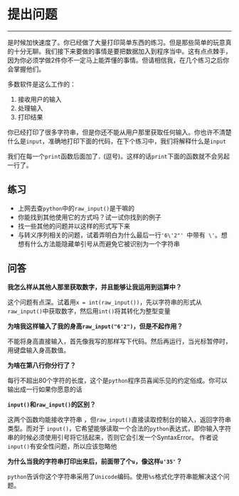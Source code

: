 # 提出问题 #

----------

是时候加快速度了。你已经做了大量打印简单东西的练习。但是那些简单的玩意真的十分无聊。我们接下来要做的事情是要把数据加入到程序当中。这有点点棘手，因为你必须学做2件你不一定马上能弄懂的事情。但请相信我，在几个练习之后你会掌握他们。

多数软件是这么工作的：
1. 接收用户的输入
2. 处理输入
3. 打印结果

你已经打印了很多字符串，但是你还不能从用户那里获取任何输入。你也许不清楚什么是`input`，准确地打印下面的代码，在下个练习中，我们将解释什么是`input`

我们在每一个`print`函数后面加了`，`(逗号)。这样的话`print`下面的函数就不会另起一行了。

## 练习 ##
- 上网去查`python`中的`raw_input()`是干嘛的
- 你能找到其他使用它的方式吗？试一试你找到的例子
- 找一些其他的问题并以这样的形式写下来
- 与转义序列相关的问题，试着弄明白为什么最后一行`'6\'2"' `中带有` \'`。想想有什么方法能隐藏单引号从而避免它被识别为一个字符串

## 问答 ##
**我怎么样从其他人那里获取数字，并且能够让我运用到运算中？**

这个问题有点深。试着用`x = int(raw_input())`，先以字符串的形式从`raw_input()`中获取数字，然后用`int()`将其转化为整型变量

**为啥我这样输入了我的身高`raw_input("6'2")`，但是不起作用？**

不能将身高直接输入，首先像我写的那样写下代码。然后再运行，当光标暂停时，用键盘输入身高数值。

**为啥在第八行你分行了？**

每行不超出80个字符的长度，这个是`python`程序员喜闻乐见的约定俗成。你可以输出成一行如果你愿意的话

**`input()`和`raw_input()`的区别？**

这两个函数均能接收字符串 ，但`raw_input()`直接读取控制台的输入，返回字符串类型。而对于 `input()`，它希望能够读取一个合法的`python`表达式，即你输入字符串的时候必须使用引号将它括起来，否则它会引发一个SyntaxError。
作者说`input()`有安全性问题，所以应该忽略他

**为什么当我的字符串打印出来后，前面带了个`u`，像这样`u'35'`？**

`python`告诉你这个字符串采用了`Unicode`编码。使用`%s`格式化字符串能解决这个问题。
